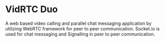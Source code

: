 # VidRTC Duo
A web based video calling and parallel chat messaging application by utilizing WebRTC framework for peer to peer communication. Socket.io is used for chat messaging and Signalling in peer to peer communication.
